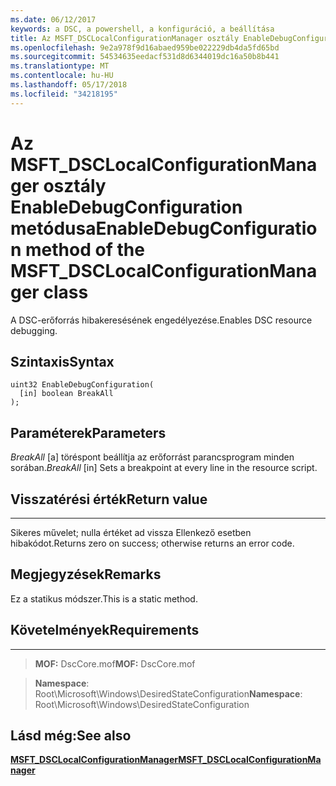 ```yaml
---
ms.date: 06/12/2017
keywords: a DSC, a powershell, a konfiguráció, a beállítása
title: Az MSFT_DSCLocalConfigurationManager osztály EnableDebugConfiguration metódusa
ms.openlocfilehash: 9e2a978f9d16abaed959be022229db4da5fd65bd
ms.sourcegitcommit: 54534635eedacf531d8d6344019dc16a50b8b441
ms.translationtype: MT
ms.contentlocale: hu-HU
ms.lasthandoff: 05/17/2018
ms.locfileid: "34218195"
---
```

# <a name="enabledebugconfiguration-method-of-the-msftdsclocalconfigurationmanager-class"></a><span data-ttu-id="12642-103">Az MSFT_DSCLocalConfigurationManager osztály EnableDebugConfiguration metódusa</span><span class="sxs-lookup"><span data-stu-id="12642-103">EnableDebugConfiguration method of the MSFT_DSCLocalConfigurationManager class</span></span>

<span data-ttu-id="12642-104">A DSC-erőforrás hibakeresésének engedélyezése.</span><span class="sxs-lookup"><span data-stu-id="12642-104">Enables DSC resource debugging.</span></span>

<a name="syntax"></a><span data-ttu-id="12642-105">Szintaxis</span><span class="sxs-lookup"><span data-stu-id="12642-105">Syntax</span></span>
------

```mof
uint32 EnableDebugConfiguration(
  [in] boolean BreakAll
);
```

<a name="parameters"></a><span data-ttu-id="12642-106">Paraméterek</span><span class="sxs-lookup"><span data-stu-id="12642-106">Parameters</span></span>
----------

<span data-ttu-id="12642-107">*BreakAll* \[a\] töréspont beállítja az erőforrást parancsprogram minden sorában.</span><span class="sxs-lookup"><span data-stu-id="12642-107">*BreakAll* \[in\] Sets a breakpoint at every line in the resource script.</span></span>

## <a name="return-value"></a><span data-ttu-id="12642-108">Visszatérési érték</span><span class="sxs-lookup"><span data-stu-id="12642-108">Return value</span></span>
------------

<span data-ttu-id="12642-109">Sikeres művelet; nulla értéket ad vissza Ellenkező esetben hibakódot.</span><span class="sxs-lookup"><span data-stu-id="12642-109">Returns zero on success; otherwise returns an error code.</span></span>

## <a name="remarks"></a><span data-ttu-id="12642-110">Megjegyzések</span><span class="sxs-lookup"><span data-stu-id="12642-110">Remarks</span></span>

<span data-ttu-id="12642-111">Ez a statikus módszer.</span><span class="sxs-lookup"><span data-stu-id="12642-111">This is a static method.</span></span>

## <a name="requirements"></a><span data-ttu-id="12642-112">Követelmények</span><span class="sxs-lookup"><span data-stu-id="12642-112">Requirements</span></span>
------------
><span data-ttu-id="12642-113">**MOF:** DscCore.mof</span><span class="sxs-lookup"><span data-stu-id="12642-113">**MOF:** DscCore.mof</span></span>

><span data-ttu-id="12642-114">**Namespace**: Root\Microsoft\Windows\DesiredStateConfiguration</span><span class="sxs-lookup"><span data-stu-id="12642-114">**Namespace**: Root\Microsoft\Windows\DesiredStateConfiguration</span></span>


## <a name="see-also"></a><span data-ttu-id="12642-115">Lásd még:</span><span class="sxs-lookup"><span data-stu-id="12642-115">See also</span></span>


[<span data-ttu-id="12642-116">**MSFT_DSCLocalConfigurationManager**</span><span class="sxs-lookup"><span data-stu-id="12642-116">**MSFT_DSCLocalConfigurationManager**</span></span>](msft-dsclocalconfigurationmanager.md)